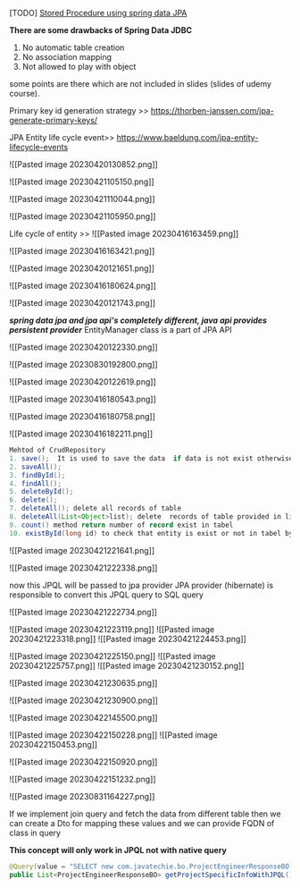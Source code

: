 
[TODO]  [Stored Procedure using spring data JPA](https://www.youtube.com/watch?v=HqejreL9hTM)

**There are some drawbacks of Spring Data JDBC**
1. No automatic table creation
2. No association mapping
3. Not allowed to play with object

some points are there which are not included in slides (slides of udemy course).

Primary key id generation strategy >> https://thorben-janssen.com/jpa-generate-primary-keys/

JPA Entity life cycle event>>
https://www.baeldung.com/jpa-entity-lifecycle-events


![[Pasted image 20230420130852.png]]

![[Pasted image 20230421105150.png]]

![[Pasted image 20230421110044.png]]

![[Pasted image 20230421105950.png]]


Life cycle of entity >>
![[Pasted image 20230416163459.png]]


![[Pasted image 20230416163421.png]]



![[Pasted image 20230420121651.png]]

![[Pasted image 20230416180624.png]]

![[Pasted image 20230420121743.png]]

***spring data jpa  and jpa api's completely different, java api provides persistent provider***
EntityManager class  is a part of JPA API 

![[Pasted image 20230420122330.png]]

![[Pasted image 20230830192800.png]]

![[Pasted image 20230420122619.png]]






![[Pasted image 20230416180543.png]]

![[Pasted image 20230416180758.png]]


![[Pasted image 20230416182211.png]]

``` java
Mehtod of CrudRepository 
1. save();  It is used to save the data  if data is not exist otherwise it will update the data
2. saveAll();
3. findById();
4. findAll();
5. deleteById();
6. delete();
7. deleteAll(); delete all records of table
8. deleteAll(List<Object>list); delete  records of table provided in list 
9. count() method return number of record exist in tabel
10. existById(long id) to check that entity is exist or not in tabel by id
```

![[Pasted image 20230421221641.png]]

![[Pasted image 20230421222338.png]]

now this JPQL will be passed to jpa provider JPA provider (hibernate) is responsible to convert this JPQL query to SQL query

![[Pasted image 20230421222734.png]]

![[Pasted image 20230421223119.png]]
![[Pasted image 20230421223318.png]]
![[Pasted image 20230421224453.png]]

![[Pasted image 20230421225150.png]]
![[Pasted image 20230421225757.png]]
![[Pasted image 20230421230152.png]]

![[Pasted image 20230421230635.png]]

![[Pasted image 20230421230900.png]]

![[Pasted image 20230422145500.png]]

![[Pasted image 20230422150228.png]]
![[Pasted image 20230422150453.png]]

![[Pasted image 20230422150920.png]]

![[Pasted image 20230422151232.png]]

![[Pasted image 20230831164227.png]]


If we implement join query and fetch the data from different table then we can create a Dto for mapping these values and we can provide FQDN of class in query

**This concept will only work in JPQL not with native query**
```Java
@Query(value = "SELECT new com.javatechie.bo.ProjectEngineerResponseBO(p.name , p.projectCode , e.name , e.email) FROM Project p JOIN p.engineers e")  
public List<ProjectEngineerResponseBO> getProjectSpecificInfoWithJPQL();
```
